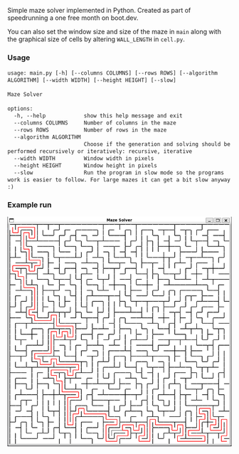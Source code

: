 Simple maze solver implemented in Python. Created as part of speedrunning a one free month on boot.dev.

You can also set the window size and size of the maze in `main` along with the graphical size of cells by altering `WALL_LENGTH` in `cell.py`.

### Usage
```
usage: main.py [-h] [--columns COLUMNS] [--rows ROWS] [--algorithm ALGORITHM] [--width WIDTH] [--height HEIGHT] [--slow]

Maze Solver

options:
  -h, --help            show this help message and exit
  --columns COLUMNS     Number of columns in the maze
  --rows ROWS           Number of rows in the maze
  --algorithm ALGORITHM
                        Choose if the generation and solving should be performed recursively or iteratively: recursive, iterative
  --width WIDTH         Window width in pixels
  --height HEIGHT       Window height in pixels
  --slow                Run the program in slow mode so the programs work is easier to follow. For large mazes it can get a bit slow anyway :)
  ```

### Example run

![Screenshot](solved_maze.png)
